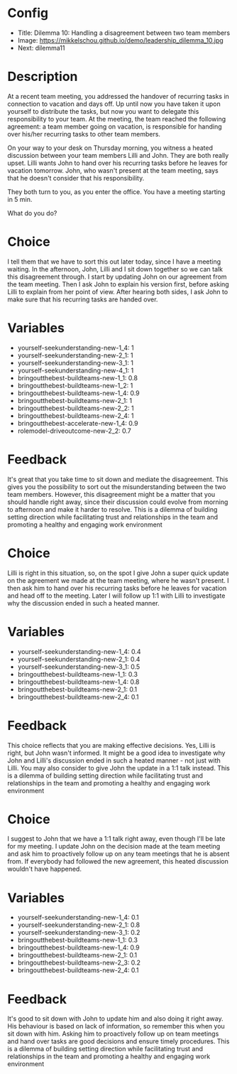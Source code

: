 # Config
 - Title: Dilemma 10: Handling a disagreement between two team members 
 - Image: https://mikkelschou.github.io/demo/leadership_dilemma_10.jpg
 - Next: dilemma11

# Description
At a recent team meeting, you addressed the handover of recurring tasks in connection to vacation and days off. Up until now you have taken it upon yourself to distribute the tasks, but now you want to delegate this responsibility to your team. At the meeting, the team reached the following agreement: a team member going on vacation, is responsible for handing over his/her recurring tasks to other team members. 

On your way to your desk on Thursday morning, you witness a  heated discussion between your team members Lilli and John. They are both really upset. Lilli wants John to hand over his recurring tasks before he leaves for vacation tomorrow. John, who wasn't present at the team meeting, says that he doesn't consider that his responsibility. 

They both turn to you, as you enter the office. You have a meeting starting in 5 min. 

What do you do? 


# Choice
I tell them that we have to sort this out later today, since I have a meeting waiting. 
In the afternoon, John, Lilli and I sit down together so we can talk this disagreement through. I start by updating John on our agreement from the team meeting. Then I ask John to explain his version first, before asking Lilli to explain from her point of view. After hearing both sides, I ask John to make sure that his recurring tasks are handed over. 

# Variables
- yourself-seekunderstanding-new-1_4: 1
- yourself-seekunderstanding-new-2_1: 1
- yourself-seekunderstanding-new-3_1: 1
- yourself-seekunderstanding-new-4_1: 1
- bringoutthebest-buildteams-new-1_1: 0.8
- bringoutthebest-buildteams-new-1_2: 1
- bringoutthebest-buildteams-new-1_4: 0.9
- bringoutthebest-buildteams-new-2_1: 1
- bringoutthebest-buildteams-new-2_2: 1
- bringoutthebest-buildteams-new-2_4: 1
- bringoutthebest-accelerate-new-1_4: 0.9
- rolemodel-driveoutcome-new-2_2: 0.7

# Feedback

 It's great that you take time to sit down and mediate the disagreement. This gives you the possibility to sort out the misunderstanding between the two team members. However, this disagreement might be a matter that you should handle right away, since their discussion could evolve from morning to afternoon and make it harder to resolve. 
This is a dilemma of building setting direction while facilitating trust and relationships in the team and promoting a healthy and engaging work environment  



# Choice
Lilli is right in this situation, so, on the spot I give John a super quick update on the agreement we made at the team meeting, where he wasn't present. I then ask him to hand over his recurring tasks before he leaves for vacation and head off to the meeting. Later I will follow up 1:1 with Lilli to investigate why the discussion ended in such a heated manner.

# Variables
- yourself-seekunderstanding-new-1_4: 0.4
- yourself-seekunderstanding-new-2_1: 0.4
- yourself-seekunderstanding-new-3_1: 0.5
- bringoutthebest-buildteams-new-1_1: 0.3
- bringoutthebest-buildteams-new-1_4: 0.8
- bringoutthebest-buildteams-new-2_1: 0.1
- bringoutthebest-buildteams-new-2_4: 0.1

# Feedback
This choice reflects that you are making effective decisions. Yes, Lilli is right, but John wasn't informed. It might be a good idea to investigate why John and Lilli's discussion ended in such a heated manner - not just with Lilli. You may also consider to give John the update in a 1:1 talk instead.
This is a dilemma of building setting direction while facilitating trust and relationships in the team and promoting a healthy and engaging work environment  




# Choice
I suggest to John that we have a 1:1 talk right away, even though I'll be late for my meeting. I update John on the decision made at the team meeting and ask him to proactively follow up on any team meetings that he is absent from. If everybody had followed the new agreement, this heated discussion wouldn't have happened. 

# Variables
- yourself-seekunderstanding-new-1_4: 0.1
- yourself-seekunderstanding-new-2_1: 0.8
- yourself-seekunderstanding-new-3_1: 0.2
- bringoutthebest-buildteams-new-1_1: 0.3
- bringoutthebest-buildteams-new-1_4: 0.9
- bringoutthebest-buildteams-new-2_1: 0.1
- bringoutthebest-buildteams-new-2_3: 0.2
- bringoutthebest-buildteams-new-2_4: 0.1


# Feedback
It's good to sit down with John to update him and also doing it right away. His behaviour is based on lack of information, so remember this when you sit down with him. Asking him to proactively follow up on team meetings and hand over tasks are good decisions and ensure timely procedures. 
This is a dilemma of building setting direction while facilitating trust and relationships in the team and promoting a healthy and engaging work environment   








